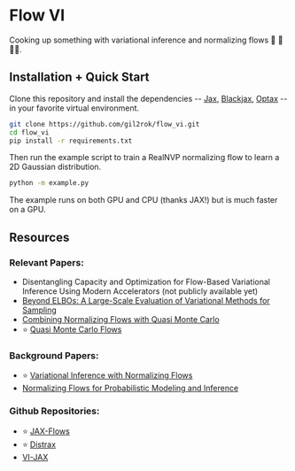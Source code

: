 # Flow VI

Cooking up something with variational inference and normalizing flows :robot: :repeat: :cook:.

## Installation + Quick Start

Clone this repository and install the dependencies -- [Jax](https://github.com/google/jax), [Blackjax](https://github.com/blackjax-devs/blackjax), [Optax](https://github.com/google-deepmind/optax) -- in your favorite virtual environment.

```bash
git clone https://github.com/gil2rok/flow_vi.git
cd flow_vi
pip install -r requirements.txt
```

Then run the example script to train a RealNVP normalizing flow to learn a 2D Gaussian distribution. 

```bash
python -m example.py
```

The example runs on both GPU and CPU (thanks JAX!) but is much faster on a GPU.

## Resources

### Relevant Papers:
- Disentangling Capacity and Optimization for Flow-Based Variational Inference Using Modern Accelerators (not publicly available yet)
- [Beyond ELBOs: A Large-Scale Evaluation of Variational Methods for Sampling](https://arxiv.org/abs/2406.07423)
- [Combining Normalizing Flows with Quasi Monte Carlo](https://arxiv.org/pdf/2401.05934)
-  :star: [Quasi Monte Carlo Flows](https://ml.cs.uni-kl.de/publications/2018/NeurIPS18_BDL_Quasi_Monte_Carlo_Flows.pdf)

### Background Papers:
- :star: [Variational Inference with Normalizing Flows](https://arxiv.org/abs/1505.05770)
- [Normalizing Flows for Probabilistic Modeling and Inference](https://arxiv.org/abs/1912.02762)

### Github Repositories:
- :star: [JAX-Flows](https://github.com/ChrisWaites/jax-flows)
- :star: [Distrax](https://github.com/google-deepmind/distrax)
- [VI-JAX](https://github.com/abhiagwl/vijax)